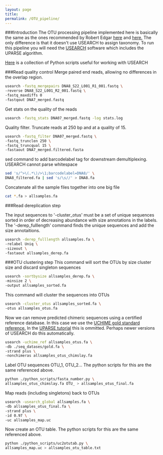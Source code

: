 ```yaml
---
layout: page
title: 
permalink: /OTU_pipeline/
---
```


###Introduction
The OTU processing pipeline implemented here is basically the same as the ones recommended by Robert Edgar [here](http://drive5.com/usearch/manual/uparse_pipeline.html) and [here.](http://drive5.com/usearch/manual/upp_ill_pe.html) The only difference is that it doesn't use USEARCH to assign taxonomy. To run this pipeline you will need the [USEARCH](http://www.drive5.com/usearch/download.html) software which includes the UPARSE algorithm.

[Here](http://drive5.com/python/) is a collection of Python scripts useful for working with USEARCH

###Read quality control
Merge paired end reads, allowing no differences in the overlap region.

```bash
usearch -fastq_mergepairs DNA8_S22_L001_R1_001.fastq \
-reverse DNA8_S22_L001_R2_001.fastq \
-fastq_maxdiffs 0
-fastqout DNA7_merged.fastq
```

Get stats on the quality of the reads

```bash
usearch -fastq_stats DNA07_merged.fastq -log stats.log
```

Quality filter. Truncate reads at 250 bp and at a quality of 15.

```bash
usearch -fastq_filter DNA07_merged.fastq \
-fastq_trunclen 250 \
-fastq_truncqual 15 \
-fastaout DNA7_merged.filtered.fasta 
```

sed command to add barcodelabel tag for downstream demultiplexing. USEARCH cannot parse whitespace

```bash
sed 's/^>\(.*\)/>\1;barcodelabel=DNA8/' \
DNA8_filtered.fa | sed 's/\s//' > DNA8.fa
```

Concatenate all the sample files together into one big file

```bash
cat *.fa > allsamples.fa
```

###Read dereplication step

The input sequences to '-cluster\_otus' must be a set of unique sequences sorted in order of decreasing abundance with size annotations in the labels. The '-derep_fulllength' command finds the unique sequences and add the size annotaitions.

```bash
usearch -derep_fulllength allsamples.fa \ 
-relabel Uniq \
-sizeout \  
-fastaout allsamples_derep.fa
```

###OTU clustering step
This command will sort the OTUs by size cluster size and discard singleton sequences

```bash
usearch -sortbysize allsamples_derep.fa \
-minsize 2 \
-output allsamples_sorted.fa 
```

This command will cluster the sequences into OTUs

```bash
usearch -cluster_otus allsamples_sorted.fa \
-otus allsamples_otus.fa
```

Now we can remove predicted chimeric sequences using a certified reference database. In this case we use the [UCHIME gold standard reference.](http://www.mothur.org/w/images/2/21/Greengenes.gold.alignment.zip) In the [UPARSE tutorial](http://drive5.com/usearch/manual/upp_ill_pe.html) this is ommitted. Perhaps newer versions of USEARCH do this automatically.

```bash
usearch -uchime_ref allsamples_otus.fa \
-db ./seq_datases/gold.fa \
-strand plus \
-nonchimeras allsamples_otus_chimslay.fa
```

Label OTU sequences OTU_1, OTU_2... The python scripts for this are the same referenced above.

```bash
python ./python_scripts/fasta_number.py \
allsamples_otus_chimslay.fa OTU_ > allsamples_otus_final.fa
```

Map reads (including singletons) back to OTUs

```bash
usearch -usearch_global allsamples.fa \
-db allsamples_otus_final.fa \
-strand plus \
-id 0.97 \
-uc allsamples_map.uc
```

Now create an OTU table. The python scripts for this are the same referenced above.

```bash
python ./python_scripts/uc2otutab.py \
allsamples_map.uc > allsamples_otu_table.txt
```